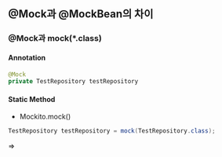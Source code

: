 ## @Mock과 @MockBean의 차이
### @Mock과 mock(\*.class)
#### Annotation
```java
@Mock
private TestRepository testRepository
```
#### Static Method
- Mockito.mock()
```java
TestRepository testRepository = mock(TestRepository.class);
```

=> 
